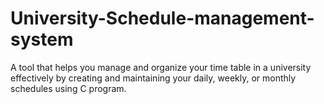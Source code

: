 # University-Schedule-management-system
 A tool that helps you manage and organize your time table in a university effectively by creating and maintaining 
 your daily, weekly, or monthly schedules using C program.
 
